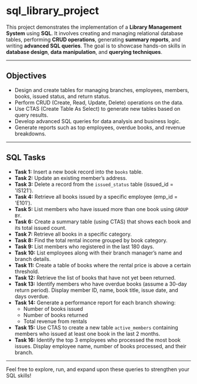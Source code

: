 # sql_library_project

This project demonstrates the implementation of a **Library Management System** using **SQL**. It involves creating and managing relational database tables, performing **CRUD operations**, generating **summary reports**, and writing **advanced SQL queries**. The goal is to showcase hands-on skills in **database design**, **data manipulation**, and **querying techniques**.

---

## Objectives

- Design and create tables for managing branches, employees, members, books, issued status, and return status.
- Perform CRUD (Create, Read, Update, Delete) operations on the data.
- Use CTAS (Create Table As Select) to generate new tables based on query results.
- Develop advanced SQL queries for data analysis and business logic.
- Generate reports such as top employees, overdue books, and revenue breakdowns.

---

## SQL Tasks

- **Task 1:** Insert a new book record into the `books` table.
- **Task 2:** Update an existing member’s address.
- **Task 3:** Delete a record from the `issued_status` table (issued_id = 'IS121').
- **Task 4:** Retrieve all books issued by a specific employee (emp_id = 'E101').
- **Task 5:** List members who have issued more than one book using `GROUP BY`.
- **Task 6:** Create a summary table (using CTAS) that shows each book and its total issued count.
- **Task 7:** Retrieve all books in a specific category.
- **Task 8:** Find the total rental income grouped by book category.
- **Task 9:** List members who registered in the last 180 days.
- **Task 10:** List employees along with their branch manager’s name and branch details.
- **Task 11:** Create a table of books where the rental price is above a certain threshold.
- **Task 12:** Retrieve the list of books that have not yet been returned.
- **Task 13:** Identify members who have overdue books (assume a 30-day return period). Display member ID, name, book title, issue date, and days overdue.
- **Task 14:** Generate a performance report for each branch showing:
  - Number of books issued
  - Number of books returned
  - Total revenue from rentals
- **Task 15:** Use CTAS to create a new table `active_members` containing members who issued at least one book in the last 2 months.
- **Task 16:** Identify the top 3 employees who processed the most book issues. Display employee name, number of books processed, and their branch.

---

Feel free to explore, run, and expand upon these queries to strengthen your SQL skills!
